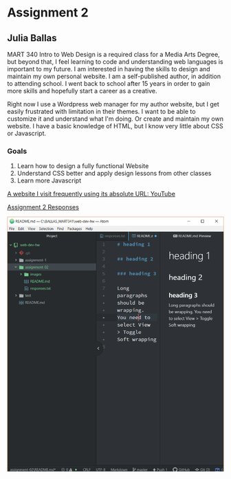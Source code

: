 # Assignment 2

## Julia Ballas

MART 340 Intro to Web Design is a required class for a Media Arts Degree, but beyond that, I feel learning to code and understanding web languages is important to my future. I am interested in having the skills to design and maintain my own personal website. I am a self-published author, in addition to attending school. I went back to school after 15 years in order to gain more skills and hopefully start a career as a creative.

Right now I use a Wordpress web manager for my author website, but I get easily frustrated with limitation in their themes. I want to be able to customize it and understand what I'm doing. Or create and maintain my own website. I have a basic knowledge of HTML, but I know very little about CSS or Javascript.

### Goals

1. Learn how to design a fully functional Website
2. Understand CSS better and apply design lessons from other classes
3. Learn more Javascript

[A website I visit frequently using its absolute URL: YouTube](https://www.youtube.com/)

[Assignment 2 Responses](./responses.txt)

![screenshot Atom README](./images/screenshot-readme.PNG)
